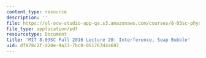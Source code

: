 ```yaml
---
content_type: resource
description: ''
file: https://ol-ocw-studio-app-qa.s3.amazonaws.com/courses/8-03sc-physics-iii-vibrations-and-waves-fall-2016/df878c2fd24e9a337bc0051767d4a697_MIT8_03SCF16_hw_Lec20.pdf
file_type: application/pdf
resourcetype: Document
title: 'MIT 8.03SC Fall 2016 Lecture 20: Interference, Soap Bubble'
uid: df878c2f-d24e-9a33-7bc0-051767d4a697
---
```

